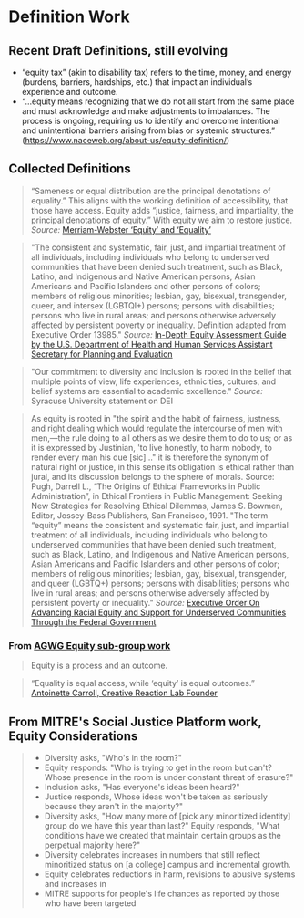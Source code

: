 # Definition Work

## Recent Draft Definitions, still evolving

* “equity tax” (akin to disability tax) refers to the time, money, and energy (burdens, barriers, hardships, etc.) that impact an individual’s experience and outcome.
* “…equity means recognizing that we do not all start from the same place and must acknowledge and make adjustments to imbalances. The process is ongoing, requiring us to identify and overcome intentional and unintentional barriers arising from bias or systemic structures.” (https://www.naceweb.org/about-us/equity-definition/)

## Collected Definitions

> “Sameness or equal distribution are the principal denotations of equality.” This aligns with the working definition of accessibility, that those have access. Equity adds “justice, fairness, and impartiality, the principal denotations of equity.” With equity we aim to restore justice. _Source:_ [Merriam-Webster ‘Equity’ and ‘Equality’](https://www.merriam-webster.com/grammar/equality-vs-equity-difference#:~:text=Equity%20refers%20to%20fairness%20or,%E2%80%9Cwomen's%20struggle%20for%20equality.%E2%80%9D)

> "The consistent and systematic, fair, just, and impartial treatment of all individuals, including individuals who belong to underserved communities that have been denied such treatment, such as Black, Latino, and Indigenous and Native American persons, Asian Americans and Pacific Islanders and other persons of colors; members of religious minorities; lesbian, gay, bisexual, transgender, queer, and intersex (LGBTQI+) persons; persons with disabilities; persons who live in rural areas; and persons otherwise adversely affected by persistent poverty or inequality. Definition adapted from Executive Order 13985." _Source:_ [In-Depth Equity Assessment Guide by the U.S. Department of Health and Human Services Assistant Secretary for Planning and Evaluation](https://aspe.hhs.gov/sites/default/files/documents/dd148f52c519a5bcc4fde76b4932f53b/Intensive-Equity-Assessment.pdf)

> "Our commitment to diversity and inclusion is rooted in the belief that multiple points of view, life experiences, ethnicities, cultures, and belief systems are essential to academic excellence." _Source:_ Syracuse University statement on DEI

> As equity is rooted in "the spirit and the habit of fairness, justness, and right dealing which would regulate the intercourse of men with men,—the rule doing to all others as we desire them to do to us; or as it is expressed by Justinian, 'to live honestly, to harm nobody, to render every man his due [sic]…" it is therefore the synonym of natural right or justice, in this sense its obligation is ethical rather than jural, and its discussion belongs to the sphere of morals. Source: Pugh, Darrell L., “The Origins of Ethical Frameworks in Public Administration”, in
Ethical Frontiers in Public Management: Seeking New Strategies for Resolving Ethical Dilemmas, James S. Bowmen, Editor, Jossey-Bass Publishers, San Francisco, 1991.
> "The term “equity” means the consistent and systematic fair, just, and impartial treatment of all individuals, including individuals who belong to underserved communities that have been denied such treatment, such as Black, Latino, and Indigenous and Native American persons, Asian Americans and Pacific Islanders and other persons of color; members of religious minorities; lesbian, gay, bisexual, transgender, and queer (LGBTQ+) persons; persons with disabilities; persons who live in rural areas; and persons otherwise adversely affected by persistent poverty or inequality." _Source:_ [Executive Order On Advancing Racial Equity and Support for Underserved Communities Through the Federal Government](https://www.whitehouse.gov/briefing-room/presidential-actions/2021/01/20/executive-order-advancing-racial-equity-and-support-for-underserved-communities-through-the-federal-government/)

### From [AGWG Equity sub-group work](https://github.com/w3c/silver/wiki/Equity-Framework#definition-description)

> Equity is a process and an outcome.

> “Equality is equal access, while ‘equity’ is equal outcomes.” [Antoinette Carroll, Creative Reaction Lab Founder](https://crxlab.org/)

## From MITRE's Social Justice Platform work, Equity Considerations

> * Diversity asks, "Who's in the room?"
> * Equity responds: "Who is trying to get in the room but can't? Whose presence in the room is under constant threat of erasure?"
> * Inclusion asks, "Has everyone's ideas been heard?"
> * Justice responds, Whose ideas won't be taken as seriously because they aren't in the majority?"
> * Diversity asks, "How many more of [pick any minoritized identity] group do we have this year than last?"
> Equity responds, "What conditions have we created that maintain certain groups as the perpetual majority here?"
> * Diversity celebrates increases in numbers that still reflect minoritized status on [a college] campus and
incremental growth.
> * Equity celebrates reductions in harm, revisions to abusive systems and increases in
> * MITRE supports for people's life chances as reported by those who have been targeted
